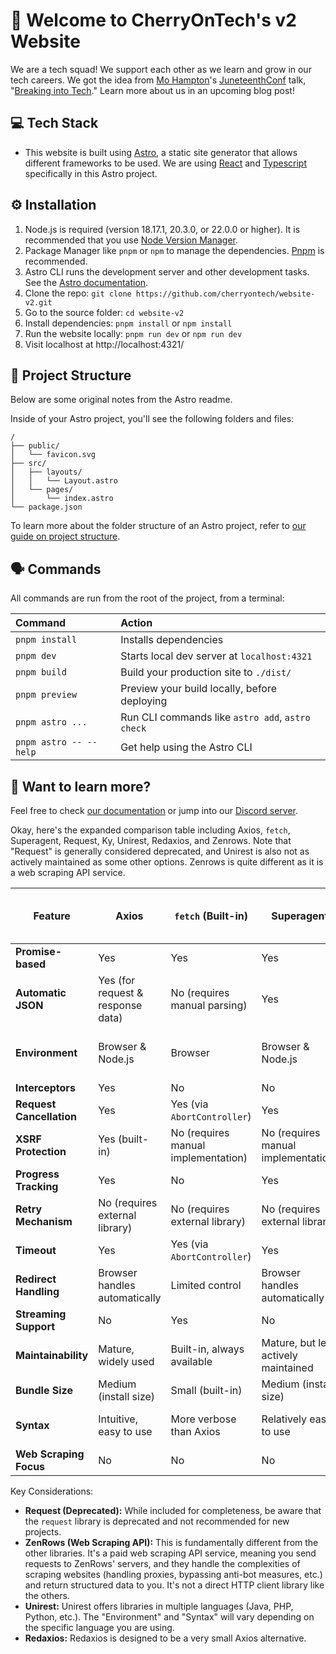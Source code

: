 # 🍒 Welcome to CherryOnTech's v2 Website

We are a tech squad! We support each other as we learn and grow in our tech careers. We got the idea from [Mo Hampton](https://twitter.com/MoxieHampton)'s [JuneteenthConf](https://www.juneteenthconf.com/) talk, "[Breaking into Tech](https://www.youtube.com/watch?v=2N5fI5j-IIs)." Learn more about us in an upcoming blog post!

## 💻 Tech Stack

- This website is built using [Astro](https://astro.build/), a static site generator that allows different frameworks to be used. We are using [React](https://react.dev/) and [Typescript](https://www.typescriptlang.org/) specifically in this Astro project.

## ⚙️ Installation

1. Node.js is required (version 18.17.1, 20.3.0, or 22.0.0 or higher). It is recommended that you use [Node Version Manager](https://github.com/nvm-sh/nvm).
2. Package Manager like `pnpm` or `npm` to manage the dependencies. [Pnpm](https://pnpm.io/installation) is recommended.
3. Astro CLI runs the development server and other development tasks. See the [Astro documentation](https://docs.astro.build/en/install-and-setup/).
4. Clone the repo: `git clone https://github.com/cherryontech/website-v2.git`
5. Go to the source folder: `cd website-v2`
6. Install dependencies: `pnpm install` or `npm install`
7. Run the website locally: `pnpm run dev` or `npm run dev`
8. Visit localhost at http://localhost:4321/

## 🚀 Project Structure

Below are some original notes from the Astro readme.

Inside of your Astro project, you'll see the following folders and files:

```text
/
├── public/
│   └── favicon.svg
├── src/
│   ├── layouts/
│   │   └── Layout.astro
│   └── pages/
│       └── index.astro
└── package.json
```

To learn more about the folder structure of an Astro project, refer to [our guide on project structure](https://docs.astro.build/en/basics/project-structure/).

## 🗣️ Commands

All commands are run from the root of the project, from a terminal:

| Command                | Action                                           |
| :--------------------- | :----------------------------------------------- |
| `pnpm install`         | Installs dependencies                            |
| `pnpm dev`             | Starts local dev server at `localhost:4321`      |
| `pnpm build`           | Build your production site to `./dist/`          |
| `pnpm preview`         | Preview your build locally, before deploying     |
| `pnpm astro ...`       | Run CLI commands like `astro add`, `astro check` |
| `pnpm astro -- --help` | Get help using the Astro CLI                     |

## 👀 Want to learn more?

Feel free to check [our documentation](https://docs.astro.build) or jump into our [Discord server](https://astro.build/chat).

Okay, here's the expanded comparison table including Axios, `fetch`, Superagent, Request, Ky, Unirest, Redaxios, and Zenrows. Note that "Request" is generally considered deprecated, and Unirest is also not as actively maintained as some other options. Zenrows is quite different as it is a web scraping API service.

| Feature                  | Axios                             | `fetch` (Built-in)                  | Superagent                           | Request (Deprecated)           | Ky                                  | Unirest                        | Redaxios                            | ZenRows (Web Scraping API) |
| ------------------------ | --------------------------------- | ----------------------------------- | ------------------------------------ | ------------------------------ | ----------------------------------- | ------------------------------ | ----------------------------------- | -------------------------- |
| **Promise-based**        | Yes                               | Yes                                 | Yes                                  | Yes                            | Yes                                 | Yes                            | Yes                                 | Yes                        |
| **Automatic JSON**       | Yes (for request & response data) | No (requires manual parsing)        | Yes                                  | Yes                            | Yes                                 | Yes                            | Yes                                 | Yes                        |
| **Environment**          | Browser & Node.js                 | Browser                             | Browser & Node.js                    | Node.js                        | Browser & Node.js                   | Multi-language (via libraries) | Browser & Node.js                   | Server-side API            |
| **Interceptors**         | Yes                               | No                                  | No                                   | No                             | No                                  | No                             | No                                  | Yes                        |
| **Request Cancellation** | Yes                               | Yes (via `AbortController`)         | Yes                                  | Yes                            | Yes (via `AbortController`)         | No                             | Yes (via `AbortController`)         | Yes                        |
| **XSRF Protection**      | Yes (built-in)                    | No (requires manual implementation) | No (requires manual implementation)  | No                             | No (requires manual implementation) | No                             | No (requires manual implementation) | Yes                        |
| **Progress Tracking**    | Yes                               | No                                  | Yes                                  | Yes                            | Yes                                 | Yes                            | No                                  | No                         |
| **Retry Mechanism**      | No (requires external library)    | No (requires external library)      | No (requires external library)       | No (requires external library) | Yes (built-in)                      | No                             | No (requires external library)      | Yes                        |
| **Timeout**              | Yes                               | Yes (via `AbortController`)         | Yes                                  | Yes                            | Yes                                 | Yes                            | Yes                                 | Yes                        |
| **Redirect Handling**    | Browser handles automatically     | Limited control                     | Browser handles automatically        | Follows by default             | Limited control                     | Follows by default             | Browser handles automatically       | Server handles redirects   |
| **Streaming Support**    | No                                | Yes                                 | No                                   | Yes                            | Yes                                 | Yes                            | No                                  | Yes                        |
| **Maintainability**      | Mature, widely used               | Built-in, always available          | Mature, but less actively maintained | Deprecated                     | Modern, actively maintained         | Less actively maintained       | Lightweight, actively maintained    | Actively Maintained        |
| **Bundle Size**          | Medium (install size)             | Small (built-in)                    | Medium (install size)                | Large (install size)           | Small to Medium (install size)      | Varies by language             | Very Small (install size)           | N/A (API service)          |
| **Syntax**               | Intuitive, easy to use            | More verbose than Axios             | Relatively easy to use               | Callback-based, complex        | Modern, clean API                   | Varies by language             | Similar to Axios                    | API calls                  |
| **Web Scraping Focus**   | No                                | No                                  | No                                   | No                             | No                                  | No                             | No                                  | Yes                        |

Key Considerations:

- **Request (Deprecated):** While included for completeness, be aware that the `request` library is deprecated and not recommended for new projects.
- **ZenRows (Web Scraping API):** This is fundamentally different from the other libraries. It's a paid web scraping API service, meaning you send requests to ZenRows' servers, and they handle the complexities of scraping websites (handling proxies, bypassing anti-bot measures, etc.) and return structured data to you. It's not a direct HTTP client library like the others.
- **Unirest:** Unirest offers libraries in multiple languages (Java, PHP, Python, etc.). The "Environment" and "Syntax" will vary depending on the specific language you are using.
- **Redaxios:** Redaxios is designed to be a very small Axios alternative.
